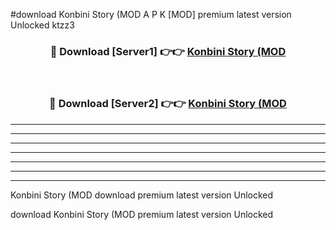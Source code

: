 #download Konbini Story (MOD A P K [MOD] premium latest version Unlocked ktzz3 



<div align="center">
<h3>🔴 Download [Server1] 👉👉 <a href="https://apkdownload3.web.app/">Konbini Story (MOD</a></h3><br>

<h3>🔴 Download [Server2] 👉👉 <a href="https://apkdownload3.web.app/">Konbini Story (MOD</a></h3>
</div>





----------------------------------------------------------

----------------------------------------------------------

----------------------------------------------------------

----------------------------------------------------------

----------------------------------------------------------

----------------------------------------------------------

----------------------------------------------------------

Konbini Story (MOD download premium latest version Unlocked

download Konbini Story (MOD premium latest version Unlocked
